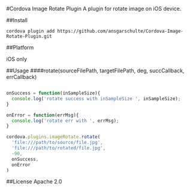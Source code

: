 #Cordova Image Rotate Plugin
A plugin for rotate image on iOS device.

##Install

`cordova plugin add https://github.com/ansgarschulte/Cordova-Image-Rotate-Plugin.git`


##Platform

iOS only


##Usage
####rotate(sourceFilePath, targetFilePath, deg, succCallback, errCallback)
```js

onSuccess = function(inSampleSize){
  console.log('rotate success with inSampleSize ', inSampleSize);
}

onError = function(errMsg){
  console.log('rotate err with ', errMsg);
}

cordova.plugins.imageRotate.rotate(
  'file:///path/to/source/file.jpg',
  'file:///path/to/rotated/file.jpg',
  -90,
  onSuccess,
  onError
)
```
##License
Apache 2.0
